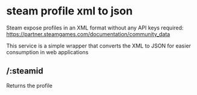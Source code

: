 # steam profile xml to json

Steam expose profiles in an XML format without any API keys required: https://partner.steamgames.com/documentation/community_data

This service is a simple wrapper that converts the XML to JSON for easier consumption in web applications

## /:steamid
Returns the profile
